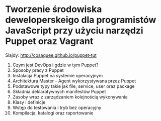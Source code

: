 # Tworzenie środowiska deweloperskeigo dla programistów JavaScript przy użyciu narzędzi Puppet oraz Vagrant

Slajdy: http://cosaquee.github.io/puppet-tut

1. Czym jest DevOps i gdzie w tym Puppet?
1. Sposoby pracy z Puppet
1. Instalacja Puppet na systemie operacyjnym
1. Architektura Master - Agent wykorzystywana przez Puppet
1. Podstawowe typy takie jak file, service, user oraz package
1. Składnia deklaratywnych manifestów Puppet
1. Zasoby wraz z zarządzaniem kolejnością wykonywania
1. Klasy i definicje
1. Wstęp do testowania i tryb bez operacyjny
1. Kompilacja, katalogi oraz raportowanie
